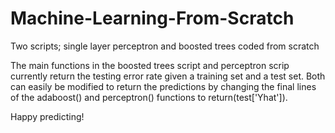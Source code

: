 # Machine-Learning-From-Scratch
Two scripts; single layer perceptron and boosted trees coded from scratch


The main functions in the boosted trees script and perceptron scrip currently return the testing error rate given a training set and a test set. Both can easily be modified to return the predictions by changing the final lines of the adaboost() and perceptron() functions to return(test['Yhat']).

Happy predicting!
